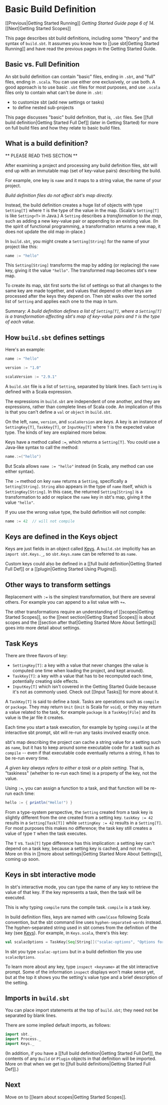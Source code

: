 [Keys]: http://harrah.github.com/xsbt/latest/sxr/Keys.scala.html

# Basic Build Definition

[[Previous|Getting Started Running]] _Getting Started Guide page 6 of 14._ [[Next|Getting Started Scopes]]

This page describes sbt build definitions, including some "theory" and the
syntax of `build.sbt`. It assumes you know how to [[use sbt|Getting Started Running]] and
have read the previous pages in the Getting Started Guide.

## Basic vs. Full Definition

An sbt build definition can contain "basic" files, ending in `.sbt`, and
"full" files, ending in `.scala`. You can use either one exclusively, or use
both. A good approach is to use basic `.sbt` files for most purposes, and
use `.scala` files only to contain what can't be done in `.sbt`:

 - to customize sbt (add new settings or tasks)
 - to define nested sub-projects

This page discusses "basic" build definition, that is, `.sbt` files.  See
[[full build definition|Getting Started Full Def]] (later in Getting Started) for more on full build
files and how they relate to basic build files.

## What is a build definition?

** PLEASE READ THIS SECTION **

After examining a project and processing any build definition files, sbt
will end up with an immutable map (set of key-value pairs) describing the
build.

For example, one key is `name` and it maps to a string value, the name of
your project.

_Build definition files do not affect sbt's map directly._

Instead, the build definition creates a huge list of objects with type
`Setting[T]` where `T` is the type of the value in the map. (Scala's
`Setting[T]` is like `Setting<T>` in Java.) A `Setting` describes a
_transformation to the map_, such as adding a new key-value pair or
appending to an existing value.  (In the spirit of functional programming, a
transformation returns a new map, it does not update the old map in-place.)

In `build.sbt`, you might create a `Setting[String]` for the name of your
project like this:

```scala
name := "hello"
```

This `Setting[String]` transforms the map by adding (or replacing) the
`name` key, giving it the value `"hello"`. The transformed map becomes sbt's
new map.

To create its map, sbt first sorts the list of settings so that
all changes to the same key are made together, and values that depend on
other keys are processed after the keys they depend on. Then sbt walks over
the sorted list of `Setting` and applies each one to the map in turn.

Summary: _A build definition defines a list of `Setting[T]`, where a
`Setting[T]` is a transformation affecting sbt's map of key-value pairs and
`T` is the type of each value_.

## How `build.sbt` defines settings

Here's an example:

```scala
name := "hello"

version := "1.0"

scalaVersion := "2.9.1"
```

A `build.sbt` file is a list of `Setting`, separated by blank lines. Each
`Setting` is defined with a Scala expression.

The expressions in `build.sbt` are independent of one another, and they are
expressions, rather than complete lines of Scala code. An implication of
this is that you can't define a `val` or `object` in `build.sbt`.

On the left, `name`, `version`, and `scalaVersion` are _keys_. A
key is an instance of `SettingKey[T]`, `TaskKey[T]`, or
`InputKey[T]` where `T` is the expected value type. The kinds
of key are explained more below.

Keys have a method called `:=`, which returns a `Setting[T]`. You could
use a Java-like syntax to call the method:

```scala
name.:=("hello")
```

But Scala allows `name := "hello"` instead (in Scala, any method can use either syntax).

The `:=` method on key `name` returns a `Setting`, specifically a
`Setting[String]`. `String` also appears in the type of `name` itself, which
is `SettingKey[String]`. In this case, the returned `Setting[String]` is
a transformation to add or replace the `name` key in sbt's map, giving it
the value `"hello"`.

If you use the wrong value type, the build definition will not compile:

```scala
name := 42  // will not compile
```

## Keys are defined in the Keys object

Keys are just fields in an object called [Keys]. A `build.sbt` implicitly
has an `import sbt.Keys._`, so `sbt.Keys.name` can be referred to as `name`.

Custom keys could also be defined in a
[[full build definition|Getting Started Full Def]] or a [[plugin|Getting Started Using Plugins]].

## Other ways to transform settings

Replacement with `:=` is the simplest transformation, but there are several
others. For example you can append to a list value with `+=`.

The other transformations require an understanding of [[scopes|Getting Started Scopes]], so the
[[next section|Getting Started Scopes]] is about scopes and the
[[section after that|Getting Started More About Settings]] goes into more detail about settings.

## Task Keys

There are three flavors of key:

 - `SettingKey[T]`: a key with a value that never changes (the value is
   computed one time when loading the project, and kept around).
 - `TaskKey[T]`: a key with a value that has to be recomputed each time,
   potentially creating side effects.
 - `InputKey[T]` which isn't covered in the Getting Started Guide
   because it's not as commonly used. Check out [[Input Tasks]]
   for more about it.

A `TaskKey[T]` is said to define a _task_. Tasks are operations such as
`compile` or `package`. They may return `Unit` (`Unit` is Scala for `void`),
or they may return a value related to the task, for example `package` is a
`TaskKey[File]` and its value is the jar file it creates.

Each time you start a task execution, for example by typing `compile` at the
interactive sbt prompt, sbt will re-run any tasks involved exactly once.

sbt's map describing the project can cache a string value for a setting such
as `name`, but it has to keep around some executable code for a task such as
`compile` -- even if that executable code eventually returns a string, it
has to be re-run every time.

_A given key always refers to either a task or a plain setting._ That is,
"taskiness" (whether to re-run each time) is a property of the key, not the
value.

Using `:=`, you can assign a function to a task, and that function will be
re-run each time:

```scala
hello := { println("Hello!") }
```

From a type-system perspective, the `Setting` created from a task key is
slightly different from the one created from a setting key. `taskKey := 42`
results in a `Setting[Task[T]]` while `settingKey := 42` results in a
`Setting[T]`. For most purposes this makes no difference; the task key still
creates a value of type `T` when the task executes.

The `T` vs. `Task[T]` type difference has this implication: a setting key
can't depend on a task key, because a setting key is cached, and not
re-run. More on this in [[more about settings|Getting Started More About Settings]], coming up soon.

## Keys in sbt interactive mode

In sbt's interactive mode, you can type the name of any key to retrieve
the value of that key. If the key represents a task, then the task will be
executed.

This is why typing `compile` runs the compile task. `compile` is a task key.

In build definition files, keys are named with `camelCase` following Scala
convention, but the sbt command line uses `hyphen-separated-words`
instead. The hyphen-separated string used in sbt comes from the definition of the key (see
[Keys]). For example, in `Keys.scala`, there's this key:

```scala
val scalacOptions = TaskKey[Seq[String]]("scalac-options", "Options for the Scala compiler.")
```

In sbt you type `scalac-options` but in a build definition file you use `scalacOptions`.

To learn more about any key, type `inspect <keyname>` at the sbt interactive
prompt. Some of the information `inspect` displays won't make sense yet, but
at the top it shows you the setting's value type and a brief description of
the setting.

## Imports in `build.sbt`

You can place import statements at the top of `build.sbt`; they need not be
separated by blank lines.

There are some implied default imports, as follows:

```scala
import sbt._
import Process._
import Keys._
```

(In addition, if you have a [[full build definition|Getting Started Full Def]],
the contents of any `Build` or `Plugin` objects in that definition will be
imported. More on that when we get to
[[full build definitions|Getting Started Full Def]].)

## Next

Move on to [[learn about scopes|Getting Started Scopes]].
